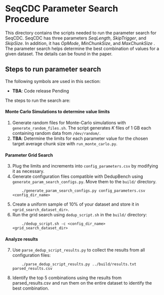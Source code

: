 # SeqCDC Parameter Search Procedure

This directory contains the scripts needed to run the parameter search for SeqCDC. SeqCDC has three parameters _SeqLength_, _SkipTrigger_, and _SkipSize_. In addition, it has _OpMode_, _MinChunkSize_, and _MaxChunkSize_ . The parameter search helps determine the best combination of values for a given dataset. The details can be found in the paper.

## Steps to run parameter search

The following symbols are used in this section:
- **TBA**: Code release Pending

The steps to run the search are:

#### Monte Carlo Simulations to determine value limits

1. Generate random files for Monte-Carlo simulations with `generate_random_files.sh`. The script generates _K_ files of 1 GB each containing random data from `/dev/random/`.
2. **TBA**: Determine the limits for each parameter value for the chosen target average chunk size with `run_monte_carlo.py`.

#### Parameter Grid Search

3. Plug the limits and increments into `config_parameters.csv` by modifying it as necessary.
4. Generate configuration files compatible with DedupBench using `generate_param_search_configs.py`. Move them to the `build/` directory.
    ```
        ./generate_param_search_configs.py config_parameters.csv <config_dir_name>
    ```
5. Create a uniform sample of 10% of your dataset and store it in `<grid_search_dataset_dir>`.
6. Run the grid search using `dedup_script.sh` in the `build/` directory:
    ```
        ./dedup_script.sh -c <config_dir_name> <grid_search_dataset_dir>
    ```

#### Analyze results

7. Use `parse_dedup_script_results.py` to collect the results from all configuration files:
    ```
        ./parse_dedup_script_results.py ../build/results.txt parsed_results.csv
    ```
8. Identify the top 5 combinations using the results from parsed_results.csv and run them on the entire dataset to identify the best combination.

